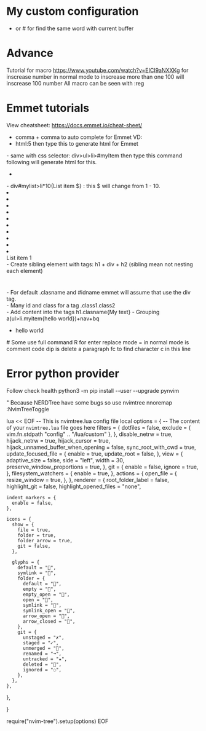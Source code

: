 # My custom configuration
* or # for find the same word with current buffer
# Advance
Tutorial for macro https://www.youtube.com/watch?v=EICI9aNXXKg
<C-a> for inscrease number in normal mode to inscrease more than one  100<C-a> will inscrease 100 number
All macro can be seen with :reg


# Emmet tutorials
View cheatsheet: https://docs.emmet.io/cheat-sheet/
- comma + comma to auto complete for Emmet
VD:
- html:5 then type this to generate html for Emmet
<!DOCTYPE html>
<html lang="en">
<head>
  <meta charset="UTF-8">
  <title></title>
</head>
<body>
  
</body>
</html>
- same with css selector: div>ul>li>#myItem then type this command following will generate html for this.
<div>
  <ul>
    <li>
      <div id="myItem"></div>
    </li>
  </ul>
</div>
- div#mylist>li*10{List item $} : this $ will change from 1 - 10.
<div id="mylist">
  <li></li>
  <li></li>
  <li></li>
  <li></li>
  <li></li>
  <li></li>
  <li></li>
  <li></li>
  <li></li>
  <li></li>
  List item 1
</div>
- Create sibling element with tags: h1 + div + h2 (sibling mean not nesting each element)
<h1></h1>
<div></div>
<b></b>
- For default .clasname and #idname emmet will assume that use the div tag.
<clasname></clasname>
<div id="idname"></div>
- Many id and class for a tag .class1.class2
<div class="class1 class1"></div>
- Add content into the tags h1.clasname{My text} 
- Grouping a(ul>li.myitem{hello world})+nav+bq
<a href=""></a>
<ul>
  <li class="myitem">hello world</li>
</ul>
<nav></nav>
<blockquote></blockquote>
# Some use full command 
R for enter replace mode
= in normal mode is comment code
dip is delete a paragraph
fc to find character c in this line


# Error python provider
Follow check health 
python3 -m pip install --user --upgrade pynvim


" Because NERDTree have some bugs so use nvimtree
nnoremap <silent> <C-m> :NvimTreeToggle<CR>


lua << EOF
-- This is nvimtree.lua config file 
local options = {
  -- The content of your `nvimtree.lua` file goes here
    filters = {
    dotfiles = false,
    exclude = { vim.fn.stdpath "config" .. "/lua/custom" },
  },
  disable_netrw = true,
  hijack_netrw = true,
  hijack_cursor = true,
  hijack_unnamed_buffer_when_opening = false,
  sync_root_with_cwd = true,
  update_focused_file = {
    enable = true,
    update_root = false,
  },
  view = {
    adaptive_size = false,
    side = "left",
    width = 30,
    preserve_window_proportions = true,
  },
  git = {
    enable = false,
    ignore = true,
  },
  filesystem_watchers = {
    enable = true,
  },
  actions = {
    open_file = {
      resize_window = true,
    },
  },
  renderer = {
    root_folder_label = false,
    highlight_git = false,
    highlight_opened_files = "none",

    indent_markers = {
      enable = false,
    },

    icons = {
      show = {
        file = true,
        folder = true,
        folder_arrow = true,
        git = false,
      },

      glyphs = {
        default = "󰈚",
        symlink = "",
        folder = {
          default = "",
          empty = "",
          empty_open = "",
          open = "",
          symlink = "",
          symlink_open = "",
          arrow_open = "",
          arrow_closed = "",
        },
        git = {
          unstaged = "✗",
          staged = "✓",
          unmerged = "",
          renamed = "➜",
          untracked = "★",
          deleted = "",
          ignored = "◌",
        },
      },
    },
  },

}

require("nvim-tree").setup(options)
EOF



